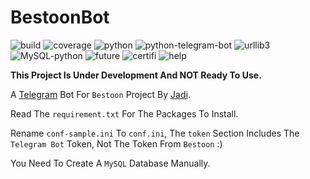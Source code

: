 # BestoonBot

![build](https://img.shields.io/teamcity/http/teamcity.jetbrains.com/s/bt345.svg)
![coverage](https://img.shields.io/badge/coverage-50%25-yellowgreen.svg)
![python](https://img.shields.io/badge/python-2.7-blue.svg)
![python-telegram-bot](https://img.shields.io/badge/python--telegram--bot-5.3.0-blue.svg)
![urllib3](https://img.shields.io/badge/urllib3-1.19.1-blue.svg)
![MySQL-python](https://img.shields.io/badge/MySQL--python-1.2.5-blue.svg)
![future](https://img.shields.io/badge/future-0.16.0-blue.svg)
![certifi](https://img.shields.io/badge/certifi-2016.9.26-blue.svg)
![help](https://img.shields.io/badge/Help-Needed-green.svg)

__This Project Is Under Development And NOT Ready To Use.__

A [Telegram](https://telegram.org) Bot For `Bestoon` Project By [Jadi](http://jadi.net).

Read The `requirement.txt` For The Packages To Install.

Rename `conf-sample.ini` To `conf.ini`, The `token` Section Includes The `Telegram Bot` Token, Not The Token From `Bestoon` :)

You Need To Create A `MySQL` Database Manually.
